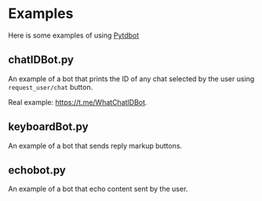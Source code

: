 # Examples
Here is some examples of using [Pytdbot](https://github.com/AYMENJD/sync-client)

## chatIDBot.py
An example of a bot that prints the ID of any chat selected by the user using `request_user/chat` button.

Real example: https://t.me/WhatChatIDBot.

## keyboardBot.py
An example of a bot that sends reply markup buttons.

## echobot.py
An example of a bot that echo content sent by the user.
